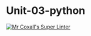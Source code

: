 # Unit-03-python
[![Mr Coxall's Super Linter](https://github.com/ICS3U-Programming-DanielM/Unit-03-python/workflows/Mr%20Coxall's%20Super%20Linter/badge.svg)](https://github.com/ICS3U-Programming-DanielM/Unit-03-python/actions/)
